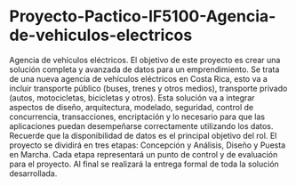 # Proyecto-Pactico-IF5100-Agencia-de-vehiculos-electricos

Agencia de vehículos eléctricos.
El objetivo de este proyecto es crear una solución completa y avanzada de datos para un
emprendimiento. Se trata de una nueva agencia de vehículos eléctricos en Costa Rica,
esto va a incluir transporte público (buses, trenes y otros medios), transporte privado
(autos, motocicletas, bicicletas y otros).
Esta solución va a integrar aspectos de diseño, arquitectura, modelado, seguridad, control
de concurrencia, transacciones, encriptación y lo necesario para que las aplicaciones
puedan desempeñarse correctamente utilizando los datos. Recuerde que la
disponibilidad de datos es el principal objetivo del rol. El proyecto se dividirá en tres
etapas: Concepción y Análisis, Diseño y Puesta en Marcha. Cada etapa representará un
punto de control y de evaluación para el proyecto. Al final se realizará la entrega formal
de toda la solución desarrollada.
